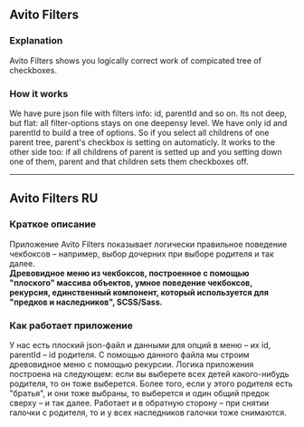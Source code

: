 ## Avito Filters

### Explanation

Avito Filters shows you logically correct work of compicated tree of checkboxes.

### How it works

We have pure json file with filters info: id, parentId and so on. Its not deep, but flat: all filter-options stays on one deepensy level. We have only id and parentId to build a tree of options.
So if you select all childrens of one parent tree, parent's checkbox is setting on automaticly. It works to the other side too: if all childrens of parent is setted up and you setting down one of them, parent and that children sets them checkboxes off.

---

## Avito Filters RU

### Краткое описание

Приложение Avito Filters показывает логически правильное поведение чекбоксов – например, выбор дочерних при выборе родителя и так далее. <br/>
**Древовидное меню из чекбоксов, построенное с помощью "плоского" массива объектов, умное поведение чекбоксов, рекурсия, единственный компонент, который используется для "предков и наследников", SCSS/Sass.**

### Как работает приложение

У нас есть плоский json-файл и данными для опций в меню – их id, parentId – id родителя. С помощью данного файла мы строим древовидное меню с помощью рекурсии.
Логика приложения построена на следующем: если вы выберете всех детей какого-нибудь родителя, то он тоже выберется. Более того, если у этого родителя есть "братья", и они тоже выбраны, то выберется и один общий предок сверху – и так далее. Работает и в обратную сторону – при снятии галочки с родителя, то и у всех наследников галочки тоже снимаются.
